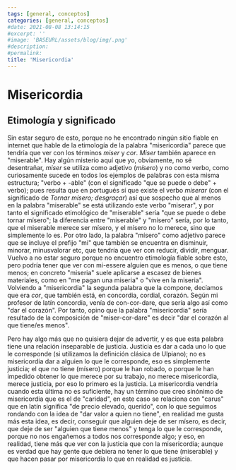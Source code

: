 ```yaml
---
tags: [general, conceptos]
categories: [general, conceptos]
#date: 2021-08-08 13:14:15
#excerpt: ''
#image: 'BASEURL/assets/blog/img/.png'
#description:
#permalink:
title: 'Misericordia'
---
```


# Misericordia

## Etimología y significado

Sin estar seguro de esto, porque no he encontrado ningún sitio fiable en internet que hable de la etimología de la palabra "misericordia" parece que tendría que ver con los términos *miser* y *cor*. *Miser* también aparece en "miserable". Hay algún misterio aquí que yo, obviamente, no sé desentrañar, *miser* se utiliza como adjetivo (*mísero*) y no como verbo, como curiosamente sucede en todos los ejemplos de palabras con esta misma estructura; "verbo + -able" (con el significado "que se puede o debe" + verbo); pues resulta que en portugués sí que existe el verbo *miserar* (con el significado de *Tornar mísero; desgraçar*) así que sospecho que al menos en la palabra "miserable" se está utilizando este verbo "miserar", y por tanto el significado etimológico de "miserable" sería "que se puede o debe tornar mísero"; la diferencia entre "miserable" y "mísero" sería, por lo tanto, que el miserable merece ser mísero, y el mísero no lo merece, sino que simplemente lo es. Por otro lado, la palabra "mísero" como adjetivo parece que se incluye el prefijo "mi" que también se encuentra en disminuir, minorar, minusvalorar etc, que tendría que ver con reducir, dividir, menguar. Vuelvo a no estar seguro porque no encuentro etimología fiable sobre esto, pero podría tener que ver con mi-essere alguien que es menos, o que tiene menos; en concreto "miseria" suele aplicarse a escasez de bienes materiales, como en "me pagan una miseria" o "vive en la miseria". Volviendo a "misericordia" la segunda palabra que la compone, decíamos que era *cor*, que también está, en concordia, cordial, corazón. Según mi profesor de latín concordia, venía de con-cor-dare, que sería algo así como "dar el corazón". Por tanto, opino que la palabra "misericordia" sería resultado de la composición de "miser-cor-dare" es decir "dar el corazón al que tiene/es menos".

Pero hay algo más que no quisiera dejar de advertir, y es que esta palabra tiene una relación inseparable de justicia. Justicia es dar a cada uno lo que le corresponde (si utilizamos la definición clásica de Ulpiano); no es misericordia dar a alguien lo que le corresponde, eso es simplemente justicia; el que no tiene (mísero) porque le han robado, o porque le han impedido obtener lo que merece por su trabajo, no merece misericordia, merece justicia, por eso lo primero es la justicia. La misericordia vendría cuando esta última no es suficiente, hay un término que creo sinónimo de misericordia que es el de "caridad", en este caso se relaciona con "carus" que en latín significa "de precio elevado, querido", con lo que seguimos rondando con la idea de "dar valor a quien no tiene", en realidad me gusta más esta idea, es decir, conseguir que alguien deje de ser mísero, es decir, que deje de ser "alguien que tiene menos" y tenga lo que le corresponde, porque no nos engañemos a todos nos corresponde algo; y eso, en realidad, tiene más que ver con la justicia que con la misericordia; aunque es verdad que hay gente que debiera no tener lo que tiene (miserable) y que hacen pasar por misericordia lo que en realidad es justicia.  

